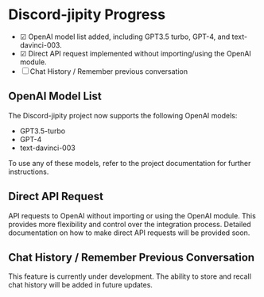 # Discord-jipity Progress

- &#9745; OpenAI model list added, including GPT3.5 turbo, GPT-4, and text-davinci-003.
- &#9745; Direct API request implemented without importing/using the OpenAI module.
- &#9744; Chat History / Remember previous conversation

## OpenAI Model List

The Discord-jipity project now supports the following OpenAI models:

- GPT3.5-turbo
- GPT-4
- text-davinci-003

To use any of these models, refer to the project documentation for further instructions.

## Direct API Request

API requests to OpenAI without importing or using the OpenAI module. This provides more flexibility and control over the integration process. Detailed documentation on how to make direct API requests will be provided soon.

## Chat History / Remember Previous Conversation

This feature is currently under development. The ability to store and recall chat history will be added in future updates.
